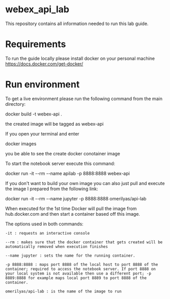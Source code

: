 # webex_api_lab
This repository contains all information needed to run this lab guide.
# Requirements
To run the guide locally please install docker on your personal machine 
https://docs.docker.com/get-docker/
# Run environment
To get a live environment please run the following command from the main directory:

docker build -t webex-api . 

the created image will be tagged as webex-api

If you open your terminal and enter 

docker images

you be able to see the create docker conotainer image  

To start the notebook server execute this command:

docker run -it --rm --name apilab -p 8888:8888 webex-api

If you don't want to build your own image you can also just pull and execute the image I prepared from the following link:

docker run -it --rm --name jupyter -p 8888:8888 omerilyas/api-lab

When executed for the 1st time Docker will pull the image from hub.docker.com and then start a container based off this image.

The options used in both commands:

    -it : requests an interactive console

    --rm : makes sure that the docker container that gets created will be automatically removed when execution finishes

    --name jupyter : sets the name for the running container.

    -p 8888:8888 : maps port 8888 of the local host to port 8888 of the container; required to access the notebook server. If port 8888 on your local system is not available then use a different port; -p 8889:8888 for example maps local port 8889 to port 8888 of the container.

    omerilyas/api-lab : is the name of the image to run


